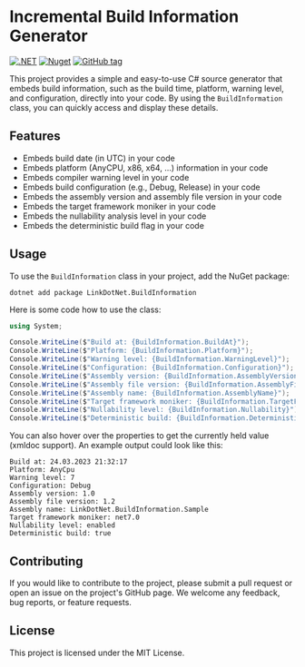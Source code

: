 # Incremental Build Information Generator

[![.NET](https://github.com/linkdotnet/BuildInformation/actions/workflows/dotnet.yml/badge.svg)](https://github.com/linkdotnet/BuildInformation/actions/workflows/dotnet.yml)
[![Nuget](https://img.shields.io/nuget/dt/LinkDotNet.BuildInformation)](https://www.nuget.org/packages/LinkDotNet.BuildInformation/)
[![GitHub tag](https://img.shields.io/github/v/tag/linkdotnet/BuildInformation?include_prereleases&logo=github&style=flat-square)](https://github.com/linkdotnet/BuildInformation/releases)

This project provides a simple and easy-to-use C# source generator that embeds build information, such as the build time, platform, warning level, and configuration, directly into your code. By using the `BuildInformation` class, you can quickly access and display these details.

## Features
* Embeds build date (in UTC) in your code
* Embeds platform (AnyCPU, x86, x64, ...) information in your code
* Embeds compiler warning level in your code
* Embeds build configuration (e.g., Debug, Release) in your code
* Embeds the assembly version and assembly file version in your code
* Embeds the target framework moniker in your code
* Embeds the nullability analysis level in your code
* Embeds the deterministic build flag in your code

## Usage
To use the `BuildInformation` class in your project, add the NuGet package:

```no-class
dotnet add package LinkDotNet.BuildInformation
```

Here is some code how to use the class:
```csharp
using System;

Console.WriteLine($"Build at: {BuildInformation.BuildAt}");
Console.WriteLine($"Platform: {BuildInformation.Platform}");
Console.WriteLine($"Warning level: {BuildInformation.WarningLevel}");
Console.WriteLine($"Configuration: {BuildInformation.Configuration}");
Console.WriteLine($"Assembly version: {BuildInformation.AssemblyVersion}");
Console.WriteLine($"Assembly file version: {BuildInformation.AssemblyFileVersion}");
Console.WriteLine($"Assembly name: {BuildInformation.AssemblyName}");
Console.WriteLine($"Target framework moniker: {BuildInformation.TargetFrameworkMoniker}");
Console.WriteLine($"Nullability level: {BuildInformation.Nullability}");
Console.WriteLine($"Deterministic build: {BuildInformation.Deterministic}");
```

You can also hover over the properties to get the currently held value (xmldoc support). An example output could look like this:
```no-class
Build at: 24.03.2023 21:32:17
Platform: AnyCpu
Warning level: 7
Configuration: Debug
Assembly version: 1.0
Assembly file version: 1.2
Assembly name: LinkDotNet.BuildInformation.Sample
Target framework moniker: net7.0
Nullability level: enabled
Deterministic build: true
```

## Contributing
If you would like to contribute to the project, please submit a pull request or open an issue on the project's GitHub page. We welcome any feedback, bug reports, or feature requests.

## License
This project is licensed under the MIT License.